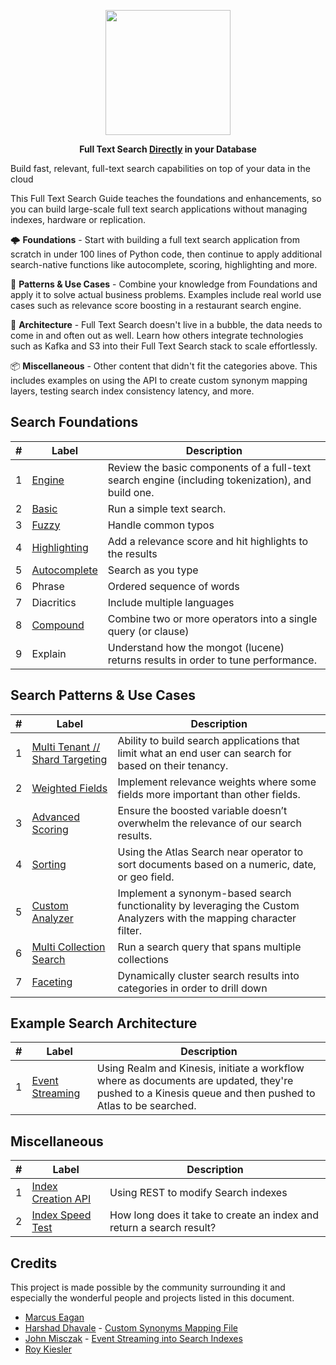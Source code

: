 <p align="center">
<img src="https://webimages.mongodb.com/_com_assets/cms/integrated?auto=format%2Ccompress&fit=undefined&w=1074" width="200px">
</p>

<p align="center">
<b>Full Text Search <ins>Directly</ins> in your Database</b>
</p>


Build fast, relevant, full-text search capabilities on top of your data in the cloud

This Full Text Search Guide teaches the foundations and enhancements, so you can build large-scale full text search applications without managing indexes, hardware or replication.

🌩️ **Foundations** - Start with building a full text search application from scratch in under 100 lines of Python code, then continue to apply additional search-native functions like autocomplete, scoring, highlighting and more.

🌌 **Patterns & Use Cases** - Combine your knowledge from Foundations and apply it to solve actual business problems. Examples include real world use cases such as relevance score boosting in a restaurant search engine.

🍱 **Architecture** - Full Text Search doesn't live in a bubble, the data needs to come in and often out as well. Learn how others integrate technologies such as Kafka and S3 into their Full Text Search stack to scale effortlessly.

📦 **Miscellaneous** - Other content that didn't fit the categories above. This includes examples on using the API to create custom synonym mapping layers, testing search index consistency latency, and more.


## Search Foundations

| #  | Label                              | Description                                                                                                                                                                                                                                                                 
|----|------------------------------------|-----------------------------------------------------------------------------------------------------------------------------------------------------------------------------------------------------------------------------------------------------------------------------|
| 1  | [Engine](foundations/1-engine)            | Review the basic components of a full-text search engine (including tokenization), and build one.
| 2  | [Basic](foundations/2-basic)            | Run a simple text search.
| 3  | [Fuzzy](foundations/2-basic)            | Handle common typos
| 4  | [Highlighting](foundations/2-basic)            | Add a relevance score and hit highlights to the results
| 5  | [Autocomplete](foundations/3-autocomplete)            | Search as you type
| 6  | Phrase           | Ordered sequence of words
| 7  | Diacritics           | Include multiple languages
| 8  | [Compound](foundations/6-compound)            | Combine two or more operators into a single query (or clause)
| 9  | Explain            | Understand how the mongot (lucene) returns results in order to tune performance.


## Search Patterns & Use Cases

| #  | Label                              | Description                                                                                                                                                                                                                                                                 
|----|------------------------------------|-----------------------------------------------------------------------------------------------------------------------------------------------------------------------------------------------------------------------------------------------------------------------------|
| 1  | [Multi Tenant // Shard Targeting](patterns/1-multi-tenant)           | Ability to build search applications that limit what an end user can search for based on their tenancy.                                       
| 2  | [Weighted Fields](patterns/2-weighted-fields)           | Implement relevance weights where some fields more important than  other fields.   
| 3  | [Advanced Scoring](patterns/3-advanced-scoring)          |  Ensure the boosted variable doesn’t overwhelm the relevance of our search results.  
| 4  | [Sorting](patterns/4-sorting)           |  Using the Atlas Search near operator to sort documents based on a numeric, date, or geo field.
| 5  | [Custom Analyzer](patterns/5-custom-analyzer)         | Implement a synonym-based search functionality by leveraging the Custom Analyzers with the mapping character filter.
| 6  | [Multi Collection Search](patterns/6-multi-collection-search)         | Run a search query that spans multiple collections
| 7  | [Faceting](patterns/7-faceting)         | Dynamically cluster search results into categories in order to drill down


## Example Search Architecture

| #  | Label                              | Description                                                                                                                                                                                                                                                                 
|----|------------------------------------|-----------------------------------------------------------------------------------------------------------------------------------------------------------------------------------------------------------------------------------------------------------------------------|
| 1  | [Event Streaming](architecture/1-event-streaming)           | Using Realm and Kinesis, initiate a workflow where as documents are updated, they're pushed to a Kinesis queue and then pushed to Atlas to be searched.  

## Miscellaneous

| #  | Label                              | Description                                                                                                                                                                                                                                                                 
|----|------------------------------------|-----------------------------------------------------------------------------------------------------------------------------------------------------------------------------------------------------------------------------------------------------------------------------|
| 1  | [Index Creation API](misc/atlas-apis)           | Using REST to modify Search indexes
| 2  | [Index Speed Test](misc/search-speed-test)           | How long does it take to create an index and return a search result?

## Credits

This project is made possible by the community surrounding it and especially the wonderful people and projects listed in this document.

- [Marcus Eagan](https://github.com/marcussorealheis)
- [Harshad Dhavale](https://github.com/harshadpd) - [Custom Synonyms Mapping File](https://github.com/esteininger/atlas-search-patterns/blob/master/misc/atlas-apis/index-management/createIndex.py)
- [John Misczak](https://github.com/misczak) - [Event Streaming into Search Indexes](https://github.com/esteininger/atlas-search-patterns/tree/master/architecture/1-event-streaming)
- [Roy Kiesler](https://github.com/rkiesler1)
